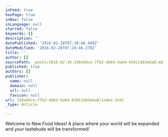 ```yaml
---
inFeed: true
hasPage: true
inNav: false
inLanguage: null
starred: false
keywords: []
description: ''
datePublished: '2016-02-20T07:30:46.469Z'
dateModified: '2016-02-20T07:24:46.370Z'
title: ''
author: []
sourcePath: _posts/2016-02-20-330a9dce-77b2-4b6d-9a64-91011483eba8.md
published: true
authors: []
publisher:
  name: null
  domain: null
  url: null
  favicon: null
url: 330a9dce-77b2-4b6d-9a64-91011483eba8/index.html
_type: Article

---
```

Welcome to New Food Ideas! A place where your world will be expanded and your tastebuds will be transformed!
